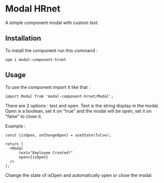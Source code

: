 # Modal HRnet
A simple component modal with custom text.

## Installation
To install the component run this command :
```
npm i modal-component-hrnet
```

## Usage
To use the component import it like that :
```
import Modal from 'modal-component-hrnet/Modal';
```
There are 2 options : text and open.
Text is the string display in the modal. \
Open is a boolean, set it on "true" and the modal will be open, set it on "false" to close it.

Example :
```
const [isOpen, onChangeOpen] = useState(false);

return (
  <Modal
      text="Employee Created!"
      open={isOpen}
  />
);

```
Change the state of isOpen and automatically open or close the modal
